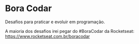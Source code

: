 # Bora Codar

Desafios para praticar e evoluir em programação.

A maioria dos desafios irei pegar do #BoraCodar da Rocketseat: https://www.rocketseat.com.br/boracodar
